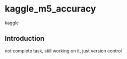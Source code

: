 # kaggle_m5_accuracy
kaggle

## Introduction
   not complete task, still working on it, just version control
 
